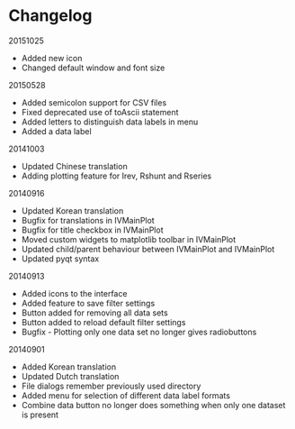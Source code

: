 Changelog
========================

20151025
- Added new icon
- Changed default window and font size

20150528
- Added semicolon support for CSV files
- Fixed deprecated use of toAscii statement
- Added letters to distinguish data labels in menu
- Added a data label

20141003
- Updated Chinese translation
- Adding plotting feature for Irev, Rshunt and Rseries

20140916
- Updated Korean translation
- Bugfix for translations in IVMainPlot
- Bugfix for title checkbox in IVMainPlot
- Moved custom widgets to matplotlib toolbar in IVMainPlot
- Updated child/parent behaviour between IVMainPlot and IVMainPlot
- Updated pyqt syntax

20140913
- Added icons to the interface
- Added feature to save filter settings
- Button added for removing all data sets
- Button added to reload default filter settings
- Bugfix - Plotting only one data set no longer gives radiobuttons

20140901
- Added Korean translation
- Updated Dutch translation
- File dialogs remember previously used directory
- Added menu for selection of different data label formats
- Combine data button no longer does something when only one dataset is present
